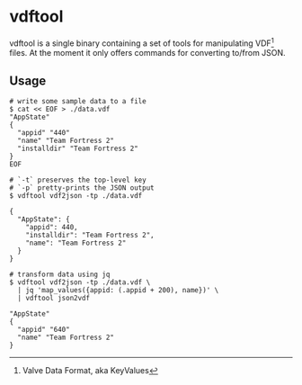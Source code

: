 # vdftool

vdftool is a single binary containing a set of tools for manipulating VDF[^1] files.
At the moment it only offers commands for converting to/from JSON.

[^1]: Valve Data Format, aka KeyValues

## Usage

```
# write some sample data to a file
$ cat << EOF > ./data.vdf
"AppState"
{
  "appid" "440"
  "name" "Team Fortress 2"
  "installdir" "Team Fortress 2"
}
EOF

# `-t` preserves the top-level key
# `-p` pretty-prints the JSON output
$ vdftool vdf2json -tp ./data.vdf

{
  "AppState": {
    "appid": 440,
    "installdir": "Team Fortress 2",
    "name": "Team Fortress 2"
  }
}

# transform data using jq
$ vdftool vdf2json -tp ./data.vdf \
  | jq 'map_values({appid: (.appid + 200), name})' \
  | vdftool json2vdf

"AppState"
{
  "appid" "640"
  "name" "Team Fortress 2"
}
```
